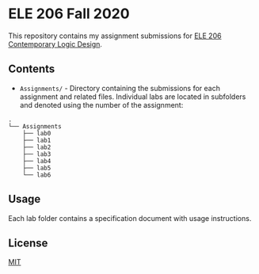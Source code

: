 # ELE 206 Fall 2020

This repository contains my assignment submissions for [ELE 206 Contemporary Logic Design](https://registrar.princeton.edu/course-offerings/course-details?courseid=002463&term=1212).

## Contents

- `Assignments/` - Directory containing the submissions for each assignment and related files. Individual labs are located in subfolders and denoted using the number of the assignment:

```
.
└── Assignments
    ├── lab0
    ├── lab1
    ├── lab2
    ├── lab3
    ├── lab4
    ├── lab5
    └── lab6
```

## Usage

Each lab folder contains a specification document with usage instructions.

## License

[MIT](https://choosealicense.com/licenses/mit/)
